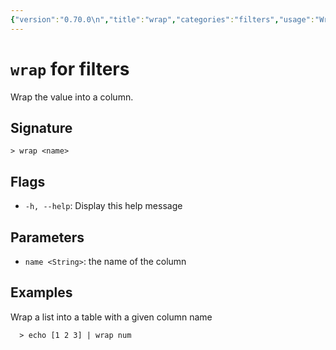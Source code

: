 ```yaml
---
{"version":"0.70.0\n","title":"wrap","categories":"filters","usage":"Wrap the value into a column.\n"}
---
```

<!-- THIS FILE IS GENERATED BY update_book_commands.cjs USING NUSHELL'S HELP COMMANDS.
REFRAIN FROM EDITING IT MANUALLY.-->
# <code>wrap</code> for filters

<div class='command-title'>Wrap the value into a column.</div>

## Signature

```> wrap <name>```

## Flags

 * ```-h, --help```: Display this help message
## Parameters

 * ```name <String>```: the name of the column
## Examples

  Wrap a list into a table with a given column name
```shell
  > echo [1 2 3] | wrap num
```


